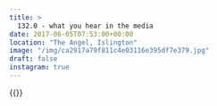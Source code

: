 ```yaml
---
title: >
  132.0 - what you hear in the media
date: 2017-06-05T07:53:00+00:00
location: "The Angel, Islington"
image: "/img/ca2917a79f811c4e03116e395df7e379.jpg"
draft: false
instagram: true
---
```


{{<photo src="/img/ca2917a79f811c4e03116e395df7e379.jpg">}}
